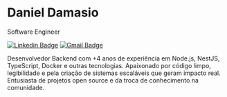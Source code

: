 # Daniel Damasio

Software Engineer

[![Linkedin Badge](https://img.shields.io/badge/-Daniel%20Damasio-1560D1?style=flat-square&logo=Linkedin&logoColor=white&link=https://www.linkedin.com/in/damasiocode/)](https://www.linkedin.com/in/damasiocode/) 
[![Gmail Badge](https://img.shields.io/badge/-damasio.dan7@gmail.com-1560D1?style=flat-square&logo=Gmail&logoColor=white&link=mailto:damasio.dan7@gmail.com)](mailto:damasio.dan7@gmail.com)

Desenvolvedor Backend com +4 anos de experiência em Node.js, NestJS, TypeScript, Docker e outras tecnologias. Apaixonado por código limpo, legibilidade e pela criação de sistemas escaláveis que geram impacto real. Entusiasta de projetos open source e da troca de conhecimento na comunidade.
